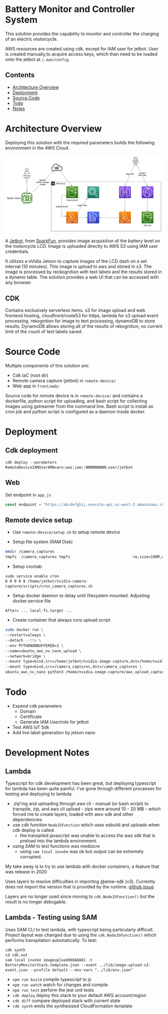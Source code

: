 # Battery Monitor and Controller System

This solution provides the capability to monitor  and controller the charging of an electric motorcycle. 

AWS resources are created using cdk, except for IAM user for jetbot. User is created manually,to acquire access keys, which than need to be loaded onto the jetbot at `/.aws/config`.
 <!--
  * TODO: test adding IAM user generation to cdk
  * todo: add jetbot setup  
 -->

## Contents

-   [Architecture Overview](#architecture-overview)
-   [Deployment](#deployment)
-   [Source Code](#source-code) 
-   [Todo](#todo)
-   [Notes](#development-notes)

# Architecture Overview
Deploying this solution with the required parameters builds the following environment in the AWS
Cloud.
 
![Remote Monitoring of Battery Level Architecture](images/architecture.png)

A [Jetbot](jetbot.org), from [SparkFun](https://www.sparkfun.com/products/18486),  provides image acquisition of the battery level on the motorcycle LCD. Image is uploaded directly to AWS S3 using IAM user credentials. 

It utilizes a nVidia Jetson to capture images of the LCD dash on a set interval (10 minutes). This image is upload to aws and stored in s3. The image is processed by reckognition with text labels and the results stored in a dynamo table. The solution provides a web UI that can be accessed with any browser. 

## CDK
Contains exclusively serverless items. s3 for image upload and web frontend hosting, cloudfront/route53 for https,  lambda for s3 upload event processing, rekognition for image to text processing, dynamoDB to store results. DynamoDB allows storing all of the results of rekognition, no current limit of the count of text labels saved.

# Source Code

Multiple components of this solution are:
  - Cdk IaC (root dir)
  - Remote camera capture (jetbot) in `remote-device/`
  - Web app in `front/web/`

 Source code for remote device is in `remote-device/` and contains a dockerfile, python script for uploading, and bash script for collecting images using gstreamer from the command line. Bash script is install as cron job and python script is configured as a daemon inside docker.

# Deployment

## Cdk deployment 

```
cdk deploy --parameters RemoteDeviceIAMUserARN=arn:aws:iam::NNNNNNNNN:user/jetbot
```

## Web

Set endpoint in `app.js`
```javascript
const endpoint = "https://abcdefghij.execute-api.us-west-2.amazonaws.com/dev"
```

## Remote device setup

- Use `remote-device/setup.sh` to setup remote device

- Setup file system (RAM Disk)
```bash
mkdir /camera_captures
tmpfs  /camera_captures tmpfs                            rw,size=100M,uid=jetbot,gid=jetbot,mode=113   0    0
```

- Setup crontab
```
sudo service enable cron
0 0 0 0 0 /home/jetbot/nvidia-camera-capture/scripts/cron_camera_captures.sh
```

- Setup docker daemon to delay until filesystem mounted. Adjusting docker.service file
```
After= ... local-fs.target ...
```

- Create container that always runs upload script 
```bash
sudo docker run \
--restart=always \
--detach --tty \
--env PYTHONUNBUFFERED=1 \
--name=ubuntu_aws_nv_nano_upload \
--network=bridge \
--mount type=bind,src=/home/jetbot/nvidia-image-capture,dst=/home/nvidia-image-capture \
--mount type=bind,src=/camera_captures,dst=/camera_captures \
ubuntu_aws_nv_nano python3 /home/nvidia-image-capture/aws_upload_capture.py
```

# Todo
- Expend cdk parameters
  - Domain
  - Certificate
  - Generate IAM User/role for jetbot
- Test AWS IoT Sdk
- Add live label generation by jetson nano

# Development Notes

## Lambda

  Typescript for cdk development has been great, but deploying typescript for lambda has been quite painful. I've gone through different processes for testing and deploying to lambda. 
  -  .zip'ing and uploading through aws cli
    - manual (or bash script) to transpile, zip, and aws cli upload
    - zips were around 10 - 20 MB
    - which forced me to create layers, loaded with aws-sdk and other dependencies
  - use cdk function `NodeJSFunction` which uses esbuild and uploads when cdk deploy is called. 
    - the transpiled javascript was unable to access the aws sdk that is preload into the lambda environment.
  - using SAM to test functions was mediocre 
    - using `sam local invoke` was ok but output can be extremely corrupted.

  <!-- TODO --> My take away is to try to use lambda with docker containers, a feature that was release in 2020 


Uses layers to resolve difficulties in importing @amw-sdk (v3).
Currently does not import the version that is provided by the runtime.  [github issue](https://github.com/aws/aws-sdk-js-v3/issues/3230)
<!--  todo: add layer to cdk. or not
    aws docs for cli publish-layer 
    https://aws.amazon.com/premiumsupport/knowledge-center/lambda-import-module-error-nodejs/
-->

Layers are no longer used since moving to `cdk.NodeJSFunction()` but the result is no longer debugable. 
<!-- TODO: inspect esbuild for options to change transpilation
     TODO: test excluding the aws-sdk
 -->

## Lambda - Testing using SAM
Uses SAM CLI to test lambda, with typescript being particularly difficult. Project layout was changed due to using the `cdk.NodeJSFunction()` which performs transpilation automatically.
To test:
```
cdk synth
cd cdk.out
sam local invoke imageupload808A8A81 -t BatteryMonitorStack.template.json --event ../lib/image-upload-s3-event.json --profile default --env-vars "../lib/env.json"
```

* `npm run build`   compile typescript to js
* `npm run watch`   watch for changes and compile
* `npm run test`    perform the jest unit tests
* `cdk deploy`      deploy this stack to your default AWS account/region
* `cdk diff`        compare deployed stack with current state
* `cdk synth`       emits the synthesized CloudFormation template
